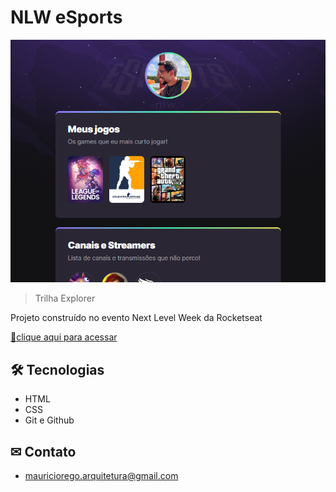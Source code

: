 # NLW eSports

![preview](./.github/preview.png)

>Trilha Explorer

Projeto construído no evento Next Level Week da Rocketseat

[🔗clique aqui para acessar](https://mauriciosoger.github.io/NLW-rocketseat/)

## 🛠 Tecnologias
- HTML
- CSS
- Git e Github

## ✉ Contato
- mauriciorego.arquitetura@gmail.com